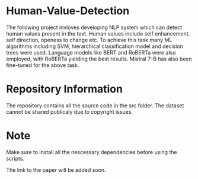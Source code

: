 # Human-Value-Detection
The following project invloves developing NLP system which can detect human values present in the text. Human values include self enhancement, self direction, openess to change etc. To achieve this task many ML algorithms including SVM, hierarchical classification model and decision trees were used. Language models like BERT and RoBERTa were also employed, with RoBERTa yielding the best results. Mistral 7-B has also been fine-tuned for the above task.

# Repository Information
The repository contains all the source code in the src folder. The dataset cannot be shared publicaly due to copyright issues.

# Note
Make sure to install all the nescessary dependencies before using the scripts.

The link to the paper will be added soon.
